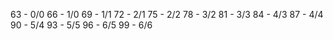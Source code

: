 63   - 0/0
66   - 1/0
69   - 1/1
72   - 2/1
75   - 2/2
78   - 3/2
81   - 3/3
84   - 4/3
87   - 4/4
90   - 5/4
93   - 5/5
96   - 6/5
99   - 6/6
